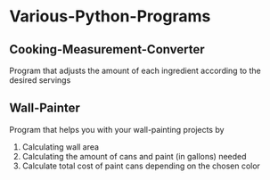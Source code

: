 # Various-Python-Programs

## Cooking-Measurement-Converter
Program that adjusts the amount of each ingredient according to the desired servings

## Wall-Painter
Program that helps you with your wall-painting projects by
1. Calculating wall area
2. Calculating the amount of cans and paint (in gallons) needed
3. Calculate total cost of paint cans depending on the chosen color
